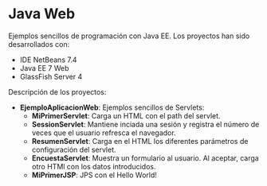 Java Web
========

Ejemplos sencillos de programación con Java EE. Los proyectos han sido desarrollados con:

* IDE NetBeans 7.4
* Java EE 7 Web
* GlassFish Server 4 

Descripción de los proyectos:

* __EjemploAplicacionWeb__: Ejemplos sencillos de Servlets:
  * __MiPrimerServlet__: Carga un HTML con el path del servlet.
  * __SessionServlet__: Mantiene inciada una sesión y registra el número de veces que el usuario refresca el navegador.
  * __ResumenServlet__: Carga en el HTML los diferentes parámetros de configuración del servlet.
  * __EncuestaServlet__: Muestra un formulario al usuario. Al aceptar, carga otro HTMl con los datos introducidos.
  * __MiPrimerJSP__: JPS con el Hello World!
